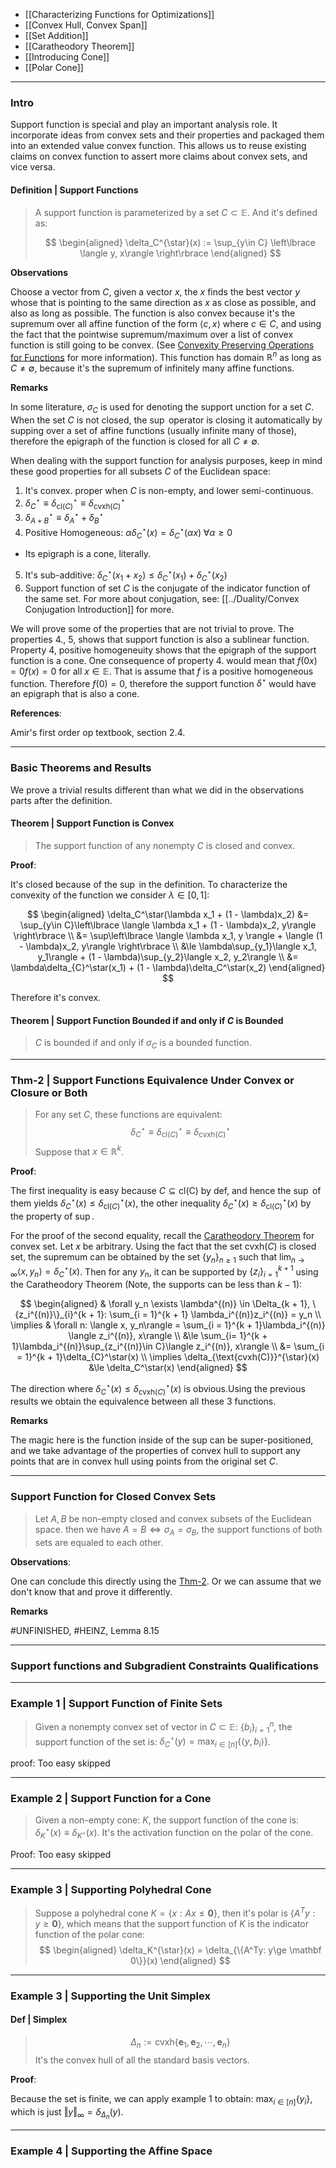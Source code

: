 * [[Characterizing Functions for Optimizations]]
* [[Convex Hull, Convex Span]]
* [[Set Addition]]
* [[Caratheodory Theorem]]
* [[Introducing Cone]]
* [[Polar Cone]]

---
### **Intro**

Support function is special and play an important analysis role. 
It incorporate ideas from convex sets and their properties and packaged them into an extended value convex function. 
This allows us to reuse existing claims on convex function to assert more claims about convex sets, and vice versa. 

#### **Definition | Support Functions**

> A support function is parameterized by a set $C\subset \mathbb E$. And it's defined as: 
> 
> $$
> \begin{aligned}
>     \delta_C^{\star}(x) := \sup_{y\in C} \left\lbrace
>         \langle y, x\rangle
>     \right\rbrace
> \end{aligned}
> $$

**Observations**

Choose a vector from $C$, given a vector $x$, the $x$ finds the best vector $y$ whose that is pointing to the same direction as $x$ as close as possible, and also as long as possible. 
The function is also convex because it's the supremum over all affine function of the form $\langle c, x\rangle$ where $c\in C$, and using the fact that the pointwise supremum/maximum over a list of convex function is still going to be convex. (See [Convexity Preserving Operations for Functions](../CVX%20Geometry/Convexity%20Preserving%20Operations%20for%20Functions.md) for more information). 
This function has domain $\mathbb R^n$ as long as $C \neq \emptyset$, because it's the supremum of infinitely many affine functions. 


**Remarks**

In some literature, $\sigma_C$ is used for denoting the support unction for a set $C$. 
When the set $C$ is not closed, the $\sup$ operator is closing it automatically by supping over a set of affine functions (usually infinite many of those), therefore the epigraph of the function is closed for all $C\neq \emptyset$. 


When dealing with the support function for analysis purposes, keep in mind these good properties for all subsets $C$ of the Euclidean space: 

1. It's convex. proper when $C$ is non-empty, and lower semi-continuous. 
2. $\delta_{C}^\star \equiv \delta^\star_{\text{cl}(C)}\equiv \delta^\star_{\text{cvxh}(C)}$
3. $\delta^\star_{A + B} \equiv \delta^\star_{A} + \delta^\star_{B}$
4. Positive Homogeneous: $\alpha\delta_C^\star(x) = \delta_C^\star(\alpha x)\;\forall \alpha \ge 0$
  * Its epigraph is a cone, literally. 
5. It's sub-additive: $\delta_C^\star(x_1 + x_2) \le \delta_C^\star(x_1) + \delta_C^\star(x_2)$
6. Support function of set $C$ is the conjugate of the indicator function of the same set. For more about conjugation, see: [[../Duality/Convex Conjugation Introduction]] for more. 

We will prove some of the properties that are not trivial to prove. 
The properties 4., 5, shows that support function is also a sublinear function. 
Property 4, positive homogeneuity shows that the epigraph of the support function is a cone. 
One consequence of property 4. would mean that $f(0x) = 0f(x) = 0$ for all $x \in \mathbb E$. 
That is assume that $f$ is a positive homogeneous function. 
Therefore $f(0) = 0$, therefore the support function $\delta^\star$ would have an epigraph that is also a cone. 


**References**:

Amir's first order op textbook, section 2.4. 

---
### **Basic Theorems and Results**

We prove a trivial results different than what we did in the observations parts after the definition. 

#### **Theorem | Support Function is Convex**
> The support function of any nonempty $C$ is closed and convex. 

**Proof**: 

It's closed because of the $\sup$ in the definition. To characterize the convexity of the function we consider $\lambda \in [0, 1]$: 

$$
\begin{aligned}
    \delta_C^\star(\lambda x_1 + (1 - \lambda)x_2) &= \sup_{y\in C}\left\lbrace
        \langle \lambda x_1 + (1 - \lambda)x_2, y\rangle
    \right\rbrace
    \\
    &= \sup\left\lbrace
        \langle \lambda x_1, y \rangle
        + 
        \langle (1 - \lambda)x_2, y\rangle
    \right\rbrace
    \\
    &\le 
    \lambda\sup_{y_1}\langle x_1, y_1\rangle + (1 - \lambda)\sup_{y_2}\langle x_2, y_2\rangle
    \\
    &= \lambda\delta_{C}^\star(x_1) + (1 - \lambda)\delta_C^\star(x_2)
\end{aligned}
$$

Therefore it's convex.

#### **Theorem | Support Function Bounded if and only if $C$ is Bounded**
> $C$ is bounded if and only if $\sigma_C$ is a bounded function. 


---
### **Thm-2 | Support Functions Equivalence Under Convex or Closure or Both**


> For any set $C$, these functions are equivalent: 
> $$
>   \delta_{C}^\star \equiv \delta^\star_{\text{cl}(C)}\equiv \delta^\star_{\text{cvxh}(C)}
> $$
> Suppose that $x\in \mathbb R^k$. 

**Proof**: 

The first inequality is easy because $C\subseteq\text{cl(C)}$ by def, and hence the $\sup$ of them yields $\delta_C^\star(x) \le \delta_{\text{cl}(C)}^\star(x)$, the other inequality $\delta^\star_{C}(x) \ge \delta_{\text{cl}(C)}^\star(x)$ by the property of $\sup$. 

For the proof of the second equality, recall the [Caratheodory Theorem](Caratheodory%20Theorem.md) for convex set. 
Let $x$ be arbitrary. 
Using the fact that the set $\text{cvxh}(C)$ is closed set, the supremum can be obtained by the set $\{y_n\}_{n \ge 1}$ such that $\lim_{n\rightarrow \infty}\langle x, y_n\rangle = \delta_{C}^\star(x)$. Then for any $y_n$, it can be supported by $\{z_i\}_{i = 1}^{k + 1}$ using the Caratheodory Theorem (Note, the supports can be less than $k - 1$): 

$$
\begin{aligned}
    & \forall y_n \exists \lambda^{(n)} \in \Delta_{k + 1}, \{z_i^{(n)}\}_{i}^{k + 1}: 
    \sum_{i = 1}^{k + 1} \lambda_i^{(n)}z_i^{(n)} = y_n
    \\
    \implies &
    \forall n: \langle x, y_n\rangle = 
    \sum_{i = 1}^{k + 1}\lambda_i^{(n)} \langle z_i^{(n)}, x\rangle
    \\
    &\le
    \sum_{i= 1}^{k + 1}\lambda_i^{(n)}\sup_{z_i^{(n)}\in C}\langle z_i^{(n)}, x\rangle
    \\
    &= \sum_{i = 1}^{k + 1}\delta_{C}^\star(x)
    \\
    \implies 
    \delta_{\text{cvxh(C)}}^{\star}(x) &\le \delta_C^\star(x)
\end{aligned}
$$

The direction where $\delta_{C}^\star(x) \le \delta_{\text{cvxh}(C)}^\star(x)$ is obvious.Using the previous results we obtain the equivalence between all these 3 functions. 

**Remarks**

The magic here is the function inside of the sup can be super-positioned, and we take advantage of the properties of convex hull to support any points that are in convex hull using points from the original set $C$. 



---
### **Support Function for Closed Convex Sets**


> Let $A, B$ be non-empty closed and convex subsets of the Euclidean space. then we have $A= B \iff \sigma_A = \sigma_B$, the support functions of both sets are equaled to each other. 

**Observations**: 

One can conclude this directly using the [Thm-2](#**Thm-2%20Support%20Functions%20Equivalence%20Under%20Convex%20or%20Closure%20or%20Both**). Or we can assume that we don't know that and prove it differently. 


**Remarks**

#UNFINISHED, #HEINZ, Lemma 8.15

---
### **Support functions and Subgradient Constraints Qualifications**



---
### **Example 1 | Support Function of Finite Sets**

> Given a nonempty convex set of vector in $C\subset \mathbb E$: $\{b_i\}_{i = 1}^n$, the support function of the set is: $\delta_C^\star(y) = \max_{i\in [n]}\{\langle y, b_i\rangle\}$. 

proof: Too easy skipped

---
### **Example 2 | Support Function for a Cone**
> Given a non-empty cone: $K$, the support function of the cone is: $\delta^\star_K(x) \equiv \delta_{K^\circ}(x)$. It's the activation function on the polar of the cone. 

Proof: Too easy skipped

---
### **Example 3 | Supporting Polyhedral Cone**

> Suppose a polyhedral cone $K = \{x: Ax \le \mathbf 0\}$, then it's polar is $\{A^Ty: y\ge \mathbf 0\}$, which means that the support function of $K$ is the indicator function of the polar cone: 
> $$
> \begin{aligned}
>     \delta_K^{\star}(x) = \delta_{\{A^Ty: y\ge \mathbf 0\}}(x)
> \end{aligned}
> $$


---
### **Example 3 | Supporting the Unit Simplex**

#### **Def | Simplex**
> $$
>     \Delta_n := \text{cvxh}\left\lbrace
>         \mathbf e_1, \mathbf e_2, \cdots, \mathbf e_n
>     \right\rbrace
> $$
> It's the convex hull of all the standard basis vectors. 

**Proof**: 

Because the set is finite, we can apply example 1 to obtain: $\max_{i\in [n]}\{y_i\}$, which is just $\Vert y\Vert_\infty = \delta_{\Delta_n}(y)$. 


---
### **Example 4 | Supporting the Affine Space**




